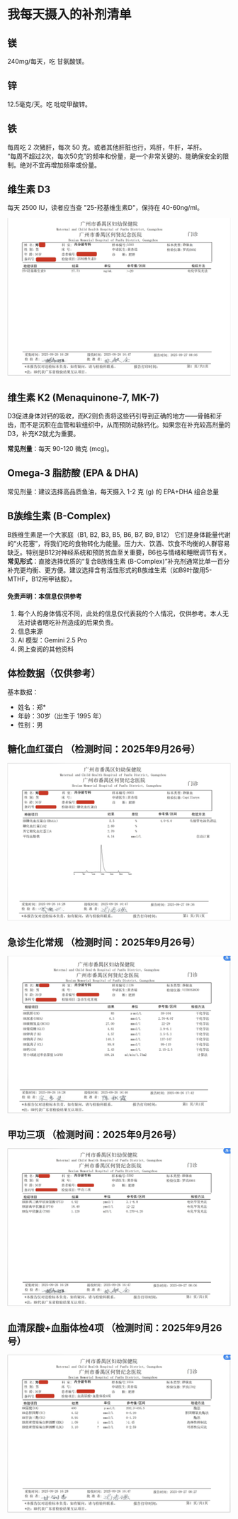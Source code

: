 # 我每天摄入的补剂清单

## 镁
240mg/每天，吃 甘氨酸镁。

## 锌
12.5毫克/天。吃 吡啶甲酸锌。

## 铁
每周吃 2 次猪肝，每次 50 克。或者其他肝脏也行，鸡肝，牛肝，羊肝。   
“每周不超过2次，每次50克”的频率和份量，是一个非常关键的、能确保安全的限制。绝对不宜再增加频率或份量。

## 维生素 D3
每天 2500 IU，读者应当查 "25-羟基维生素D"，保持在 40-60ng/ml。

<img src="./img/2025年9月26号-25-羟基维生素D.jpg"></img>

## 维生素 K2 (Menaquinone-7, MK-7)
D3促进身体对钙的吸收，而K2则负责将这些钙引导到正确的地方——骨骼和牙齿，而不是沉积在血管和软组织中，从而预防动脉钙化。如果您在补充较高剂量的D3，补充K2就尤为重要。

**常见剂量**：每天 90-120 微克 (mcg)。


## Omega-3 脂肪酸 (EPA & DHA)
常见剂量：建议选择高品质鱼油，每天摄入 1-2 克 (g) 的 EPA+DHA 组合总量

## B族维生素 (B-Complex)
B族维生素是一个大家庭（B1, B2, B3, B5, B6, B7, B9, B12）
它们是身体能量代谢的“火花塞”，将我们吃的食物转化为能量。压力大、饮酒、饮食不均衡的人群容易缺乏。特别是B12对神经系统和预防贫血至关重要，B6也与情绪和睡眠调节有关。
**常见形式**：直接选择优质的“复合B族维生素 (B-Complex)”补充剂通常比单一百分补充更均衡、更方便。建议选择含有活性形式的B族维生素（如B9叶酸用5-MTHF，B12用甲钴胺）。

#### 免责声明：本信息仅供参考
1. 每个人的身体情况不同，此处的信息仅代表我的个人情况，仅供参考。本人无法对读者瞎吃补剂造成的后果负责。
2. 信息来源
  1. AI 模型：Gemini 2.5 Pro
  2. 网上查阅的其他资料


## 体检数据（仅供参考）
基本数据：
- 姓名：郑*
- 年龄：30岁（出生于 1995 年）
- 性别：男

## 糖化血红蛋白 （检测时间：2025年9月26号）
![](./img/2025年9月26号-糖化血红蛋白.jpg)

## 急诊生化常规 （检测时间：2025年9月26号）
![](./img/2025年9月26号-急诊生化常规.jpg)

## 甲功三项 （检测时间：2025年9月26号）
![](./img/2025年9月26号-甲功三项.jpg)

## 血清尿酸+血脂体检4项 （检测时间：2025年9月26号）
![](./img/2025年9月26号-血清尿酸+血脂体检4项.jpg)